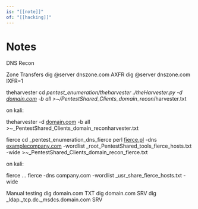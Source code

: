 ```yaml
---
is: "[[note]]"
of: "[[hacking]]"
---
```

# Notes
DNS Recon

Zone Transfers
dig @server dnszone.com AXFR dig @server dnszone.com IXFR=1

theharvester
cd _pentest_enumeration/theharvester
./theHarvester.py -d [domain.com](http://relateiq.com) -b all >~/PentestShared_Clients_domain_recon_/harvester.txt

on kali:

theharvester -d [domain.com](http://relateiq.com) -b all >~_PentestShared_Clients_domain_reconharvester.txt

fierce
cd _pentest_enumeration_dns_fierce
perl [fierce.pl](http://fierce.pl) -dns [examplecompany.com](http://examplecompany.com) -wordlist _root_PentestShared_tools_fierce_hosts.txt -wide >~_PentestShared_Clients_domain_recon_fierce.txt

on kali:

fierce ...
fierce -dns company.com -wordlist _usr_share_fierce_hosts.txt -wide

Manual testing
dig domain.com TXT dig domain.com SRV dig _ldap._tcp.dc._msdcs.domain.com SRV
